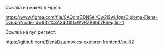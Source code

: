 
Cсылка на макет в Figma:

https://www.figma.com/file/0AQdmBDNSelrOw2i9wLfga/Diploma-Elena-Dziuba?node-id=932%3A3401&t=WyRZB6bh7F6eqJin-1

Ссылка на пул регвест:

https://github.com/ElenaDzu/movies-explorer-frontend/pull/2